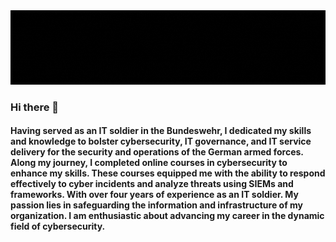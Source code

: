 <img src="https://github.com/Ozel0t-G/Ozel0t-G/blob/main/ozel0t-hello.gif"/>



### Hi there 👋

#### Having served as an IT soldier in the Bundeswehr, I dedicated my skills and knowledge to bolster cybersecurity, IT governance, and IT service delivery for the security and operations of the German armed forces. Along my journey, I completed online courses in cybersecurity to enhance my skills. These courses equipped me with the ability to respond effectively to cyber incidents and analyze threats using SIEMs and frameworks. With over four years of experience as an IT soldier. My passion lies in safeguarding the information and infrastructure of my organization. I am enthusiastic about advancing my career in the dynamic field of cybersecurity.


<!--
**Ozel0t-G/Ozel0t-G** is a ✨ _special_ ✨ repository because its `README.md` (this file) appears on your GitHub profile.

Here are some ideas to get you started:

- 🔭 I’m currently working on ...
- 🌱 I’m currently learning ...
- 👯 I’m looking to collaborate on ...
- 🤔 I’m looking for help with ...
- 💬 Ask me about ...
- 📫 How to reach me: ...
- 😄 Pronouns: ...
- ⚡ Fun fact: ...
-->
